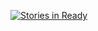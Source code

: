 [![Stories in Ready](https://badge.waffle.io/axelvaldez/brainpicker.png?label=ready&title=Ready)](https://waffle.io/axelvaldez/brainpicker)
